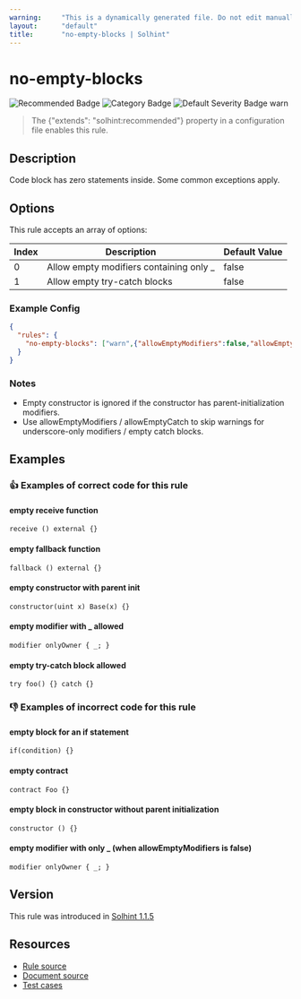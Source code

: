 ```yaml
---
warning:     "This is a dynamically generated file. Do not edit manually."
layout:      "default"
title:       "no-empty-blocks | Solhint"
---
```


# no-empty-blocks
![Recommended Badge](https://img.shields.io/badge/-Recommended-brightgreen)
![Category Badge](https://img.shields.io/badge/-Best%20Practise%20Rules-informational)
![Default Severity Badge warn](https://img.shields.io/badge/Default%20Severity-warn-yellow)
> The {"extends": "solhint:recommended"} property in a configuration file enables this rule.


## Description
Code block has zero statements inside. Some common exceptions apply.

## Options
This rule accepts an array of options:

| Index | Description                             | Default Value |
| ----- | --------------------------------------- | ------------- |
| 0     | Allow empty modifiers containing only _ | false         |
| 1     | Allow empty try-catch blocks            | false         |


### Example Config
```json
{
  "rules": {
    "no-empty-blocks": ["warn",{"allowEmptyModifiers":false,"allowEmptyCatch":false}]
  }
}
```

### Notes
- Empty constructor is ignored if the constructor has parent-initialization modifiers.
- Use allowEmptyModifiers / allowEmptyCatch to skip warnings for underscore-only modifiers / empty catch blocks.

## Examples
### 👍 Examples of **correct** code for this rule

#### empty receive function

```solidity
receive () external {}
```

#### empty fallback function

```solidity
fallback () external {}
```

#### empty constructor with parent init

```solidity
constructor(uint x) Base(x) {}
```

#### empty modifier with _ allowed

```solidity
modifier onlyOwner { _; }
```

#### empty try-catch block allowed

```solidity
try foo() {} catch {}
```

### 👎 Examples of **incorrect** code for this rule

#### empty block for an if statement

```solidity
if(condition) {}
```

#### empty contract

```solidity
contract Foo {}
```

#### empty block in constructor without parent initialization

```solidity
constructor () {}
```

#### empty modifier with only _ (when allowEmptyModifiers is false)

```solidity
modifier onlyOwner { _; }
```

## Version
This rule was introduced in [Solhint 1.1.5](https://github.com/solhint-community/solhint-community/tree/v1.1.5)

## Resources
- [Rule source](https://github.com/solhint-community/solhint-community/tree/master/lib/rules/best-practises/no-empty-blocks.js)
- [Document source](https://github.com/solhint-community/solhint-community/tree/master/docs/rules/best-practises/no-empty-blocks.md)
- [Test cases](https://github.com/solhint-community/solhint-community/tree/master/test/rules/best-practises/no-empty-blocks.js)
